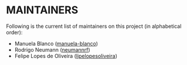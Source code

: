 # MAINTAINERS

Following is the current list of maintainers on this project (in alphabetical order):

- Manuela Blanco ([manuela-blanco](https://github.com/manuela-blanco))
- Rodrigo Neumann ([neumannrf](https://github.com/neumannrf))
- Felipe Lopes de Oliveira ([lipelopesoliveira](https://github.com/lipelopesoliveira))
